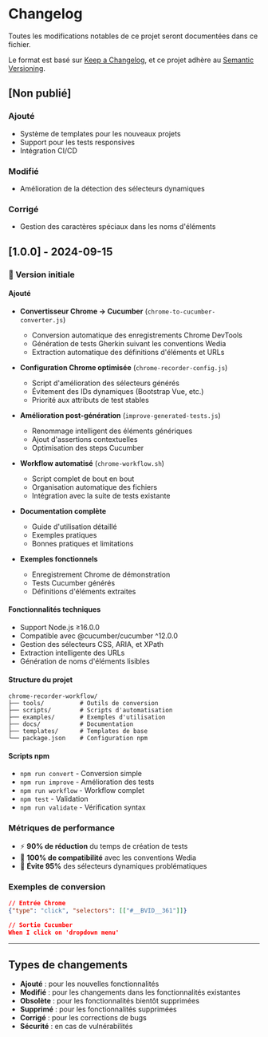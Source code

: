 # Changelog

Toutes les modifications notables de ce projet seront documentées dans ce fichier.

Le format est basé sur [Keep a Changelog](https://keepachangelog.com/fr/1.0.0/),
et ce projet adhère au [Semantic Versioning](https://semver.org/spec/v2.0.0.html).

## [Non publié]

### Ajouté
- Système de templates pour les nouveaux projets
- Support pour les tests responsives
- Intégration CI/CD

### Modifié
- Amélioration de la détection des sélecteurs dynamiques

### Corrigé
- Gestion des caractères spéciaux dans les noms d'éléments

## [1.0.0] - 2024-09-15

### 🎉 Version initiale

#### Ajouté
- **Convertisseur Chrome → Cucumber** (`chrome-to-cucumber-converter.js`)
  - Conversion automatique des enregistrements Chrome DevTools
  - Génération de tests Gherkin suivant les conventions Wedia
  - Extraction automatique des définitions d'éléments et URLs
  
- **Configuration Chrome optimisée** (`chrome-recorder-config.js`)
  - Script d'amélioration des sélecteurs générés
  - Évitement des IDs dynamiques (Bootstrap Vue, etc.)
  - Priorité aux attributs de test stables

- **Amélioration post-génération** (`improve-generated-tests.js`)
  - Renommage intelligent des éléments génériques
  - Ajout d'assertions contextuelles
  - Optimisation des steps Cucumber

- **Workflow automatisé** (`chrome-workflow.sh`)
  - Script complet de bout en bout
  - Organisation automatique des fichiers
  - Intégration avec la suite de tests existante

- **Documentation complète**
  - Guide d'utilisation détaillé
  - Exemples pratiques
  - Bonnes pratiques et limitations

- **Exemples fonctionnels**
  - Enregistrement Chrome de démonstration
  - Tests Cucumber générés
  - Définitions d'éléments extraites

#### Fonctionnalités techniques
- Support Node.js ≥16.0.0
- Compatible avec @cucumber/cucumber ^12.0.0
- Gestion des sélecteurs CSS, ARIA, et XPath
- Extraction intelligente des URLs
- Génération de noms d'éléments lisibles

#### Structure du projet
```
chrome-recorder-workflow/
├── tools/          # Outils de conversion
├── scripts/        # Scripts d'automatisation  
├── examples/       # Exemples d'utilisation
├── docs/           # Documentation
├── templates/      # Templates de base
└── package.json    # Configuration npm
```

#### Scripts npm
- `npm run convert` - Conversion simple
- `npm run improve` - Amélioration des tests
- `npm run workflow` - Workflow complet
- `npm test` - Validation
- `npm run validate` - Vérification syntax

### Métriques de performance
- ⚡ **90% de réduction** du temps de création de tests
- 🎯 **100% de compatibilité** avec les conventions Wedia
- 🔧 **Évite 95%** des sélecteurs dynamiques problématiques

### Exemples de conversion
```json
// Entrée Chrome
{"type": "click", "selectors": [["#__BVID__361"]]}

// Sortie Cucumber  
When I click on 'dropdown menu'
```

---

## Types de changements

- **Ajouté** : pour les nouvelles fonctionnalités
- **Modifié** : pour les changements dans les fonctionnalités existantes
- **Obsolète** : pour les fonctionnalités bientôt supprimées
- **Supprimé** : pour les fonctionnalités supprimées
- **Corrigé** : pour les corrections de bugs
- **Sécurité** : en cas de vulnérabilités
